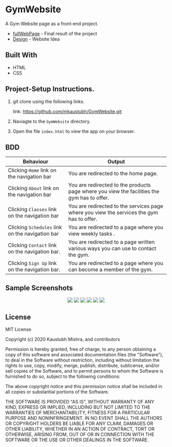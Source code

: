 # GymWebsite
A Gym Website page as a front-end project.
- [fullWebPage](https://mkaustubh.github.io/GymWebsite) - Final result of the project
- [Design](https://github.com/mkaustubh/GymWebsite/blob/gh-pages/copyright.jpg) - Website Idea

##  Built With
*  HTML
*  CSS

## Project-Setup Instructions.
1. git clone using the following links.

   link: https://github.com/mkaustubh/GymWebsite.git

2. Naviagte to the `GymWebsite` directory.
3. Open the file `index.html` to view the app on your browser.

## BDD

| Behaviour | Output |
| --------- | ------ |
|Clicking `Home` link on the navigation bar|You are redirected to the home page.|
|Clicking `About` link on the navigation bar|You are redirected to the products page where you view the facilities the gym has to offer.|
|Clicking `Classes` link on the navigation bar|You are redirected to the services page where you view the services the gym has to offer.|
|Clicking `Schedules` link on the navigation bar|You are redirected to a page where you view weekly tasks .|
|Clicking `Contact` link on the navigation bar.|You are redirected to a page written various ways you can use to contact the gym.|
|Clicking `Sign Up` link on the navigation bar.|You are redirected to a page where you can become a member of the gym.|

## Sample Screenshots

<div style="text-align:center">
    <img src="https://github.com/mkaustubh/GymWebsite/blob/gh-pages/landing%20image/1.jpeg">
    <img src="https://github.com/mkaustubh/GymWebsite/blob/gh-pages/landing%20image/2.jpeg">
    <img src="https://github.com/mkaustubh/GymWebsite/blob/gh-pages/landing%20image/3.jpeg">
    <img src="https://github.com/mkaustubh/GymWebsite/blob/gh-pages/landing%20image/4.jpeg">
    <img src="https://github.com/mkaustubh/GymWebsite/blob/gh-pages/landing%20image/5.jpeg">
    <img src="https://github.com/mkaustubh/GymWebsite/blob/gh-pages/landing%20image/6.jpeg">
</div>


## License

MIT License

Copyright (c) 2020 Kaustubh Mishra, and contributors

Permission is hereby granted, free of charge, to any person obtaining a copy of this software and associated documentation files (the "Software"), to deal in the Software without restriction, including without limitation the rights to use, copy, modify, merge, publish, distribute, sublicense, and/or sell copies of the Software, and to permit persons to whom the Software is furnished to do so, subject to the following conditions:

The above copyright notice and this permission notice shall be included in all copies or substantial portions of the Software.

THE SOFTWARE IS PROVIDED "AS IS", WITHOUT WARRANTY OF ANY KIND, EXPRESS OR IMPLIED, INCLUDING BUT NOT LIMITED TO THE WARRANTIES OF MERCHANTABILITY, FITNESS FOR A PARTICULAR PURPOSE AND NONINFRINGEMENT. IN NO EVENT SHALL THE AUTHORS OR COPYRIGHT HOLDERS BE LIABLE FOR ANY CLAIM, DAMAGES OR OTHER LIABILITY, WHETHER IN AN ACTION OF CONTRACT, TORT OR OTHERWISE, ARISING FROM, OUT OF OR IN CONNECTION WITH THE SOFTWARE OR THE USE OR OTHER DEALINGS IN THE SOFTWARE.
